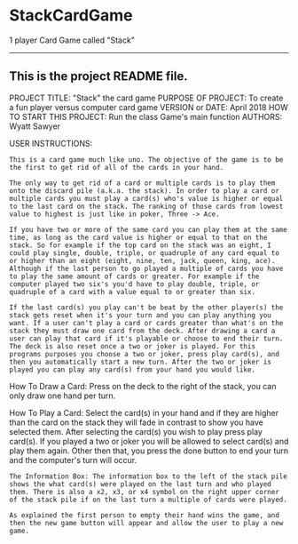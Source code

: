 # StackCardGame
1 player Card Game called "Stack" 

------------------------------------------------------------------------
This is the project README file. 
------------------------------------------------------------------------

PROJECT TITLE: "Stack" the card game
PURPOSE OF PROJECT: To create a fun player versus computer card game
VERSION or DATE: April 2018
HOW TO START THIS PROJECT: Run the class Game's main function
AUTHORS: Wyatt Sawyer

USER INSTRUCTIONS:

    This is a card game much like uno. The objective of the game is to be the first to get rid of all of the cards in your hand.
    
    The only way to get rid of a card or multiple cards is to play them onto the discard pile (a.k.a. the stack). In order to play a card or multiple cards you must play a card(s) who's value is higher or equal to the last card on the stack. The ranking of those cards from lowest value to highest is just like in poker, Three -> Ace.
    
    If you have two or more of the same card you can play them at the same time, as long as the card value is higher or equal to that on the stack. So for example if the top card on the stack was an eight, I could play single, double, triple, or quadruple of any card equal to or higher than an eight (eight, nine, ten, jack, queen, king, ace). Although if the last person to go played a multiple of cards you have to play the same amount of cards or greater. For example if the computer played two six's you'd have to play double, triple, or quadruple of a card with a value equal to or greater than six. 
    
    If the last card(s) you play can't be beat by the other player(s) the stack gets reset when it's your turn and you can play anything you want. If a user can't play a card or cards greater than what's on the stack they must draw one card from the deck. After drawing a card a user can play that card if it's playable or choose to end their turn. The deck is also reset once a two or joker is played. For this programs purposes you choose a two or joker, press play card(s), and then you automatically start a new turn. After the two or joker is played you can play any card(s) from your hand you would like. 
    
How To Draw a Card: Press on the deck to the right of the stack, you can only draw one hand per turn. 

How To Play a Card: Select the card(s) in your hand and if they are higher than the card on the stack they will fade in contrast to show    you have selected them. After selecting the card(s) you wish to play press play card(s). If you played a two or joker you will be        allowed to select card(s) and play them again. Other then that, you press the done button to end your turn and the computer's turn      will occur. 
                        
    The Information Box: The information box to the left of the stack pile shows the what card(s) were played on the last turn and who played them. There is also a x2, x3, or x4 symbol on the right upper corner of the stack pile if on the last turn a multiple of cards were played. 
                         
    As explained the first person to empty their hand wins the game, and then the new game button will appear and allow the user to play a new game.
                        
                        
